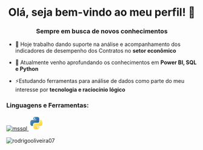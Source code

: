 <h1 align="center">Olá, seja bem-vindo ao meu perfil! 👋</h1>
<h3 align="center">Sempre em busca de novos conhecimentos</h3>

- 🔭 Hoje trabalho dando suporte na análise e acompanhamento dos indicadores de desempenho dos Contratos no **setor econômico**

- 🌱 Atualmente venho aprofundando os conhecimentos em **Power BI, SQL e Python**

- ⚡Estudando ferramentas para análise de dados como parte do meu interesse por **tecnologia e raciocínio lógico**

<h3 align="left">Linguagens e Ferramentas:</h3>
<p align="left"> <a href="https://www.microsoft.com/en-us/sql-server" target="_blank" rel="noreferrer"> <img src="https://www.svgrepo.com/show/303229/microsoft-sql-server-logo.svg" alt="mssql" width="40" height="40"/> </a> <a href="https://www.python.org" target="_blank" rel="noreferrer"> <img src="https://raw.githubusercontent.com/devicons/devicon/master/icons/python/python-original.svg" alt="python" width="40" height="40"/> </a> </p>

<p><img align="center" src="https://github-readme-stats.vercel.app/api/top-langs?username=rodrigooliveira07&show_icons=true&locale=en&layout=compact" alt="rodrigooliveira07" /></p>


<!--
## Olá, seja bem-vindo ao meu perfil! 👋
- 🔭 Hoje trabalho no setor econômico dando suporte na análise e acompanhamento dos indicadores de desempenho dos Contratos
- 🌱 Estudando ferramentas para análise de dados como parte do meu interesse por tecnologia e raciocínio lógico

**RodrigoOliveira07/RodrigoOliveira07** is a ✨ _special_ ✨ repository because its `README.md` (this file) appears on your GitHub profile.

Here are some ideas to get you started:

- 🔭 I’m currently working on ...
- 🌱 I’m currently learning ...
- 👯 I’m looking to collaborate on ...
- 🤔 I’m looking for help with ...
- 💬 Ask me about ...
- 📫 How to reach me: ...
- 😄 Pronouns: ...
- ⚡ Fun fact: ...
-->
